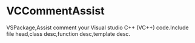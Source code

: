 VCCommentAssist
===============

VSPackage,Assist comment your Visual studio C++ (VC++) code.Include file head,class desc,function desc,template desc.
